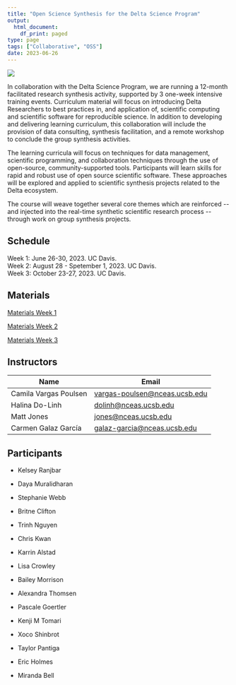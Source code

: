 ```yaml
---
title: "Open Science Synthesis for the Delta Science Program"
output:
  html_document:
    df_print: paged
type: page
tags: ["Collaborative", "OSS"]
date: 2023-06-26
---
```


![](DSP_Logo_Horizontal.jpg)

In collaboration with the Delta Science Program, we are running a 12-month facilitated research synthesis activity, supported by 3 one-week intensive training events. Curriculum material will focus on introducing Delta Researchers to best practices in, and application of, scientific computing and
scientific software for reproducible science. In addition to developing and delivering learning curriculum, this collaboration will include the provision of data consulting, synthesis facilitation, and a remote workshop to conclude the group synthesis activities.

The learning curricula will focus on techniques for data management, scientific programming, and collaboration techniques through the use of open-source, community-supported tools. Participants will learn skills for rapid and robust use of open source scientific software. These approaches will be explored and applied to scientific synthesis projects related to the Delta ecosystem.

The course will weave together several core themes which are reinforced -- and injected into the real-time synthetic scientific research process -- through work on group synthesis projects.

## Schedule

Week 1: June 26-30, 2023. UC Davis.  
Week 2: August 28 - Spetember 1, 2023. UC Davis.  
Week 3: October 23-27, 2023. UC Davis.  

## Materials

[Materials Week 1](https://learning.nceas.ucsb.edu/2023-06-delta/)

[Materials Week 2](https://learning.nceas.ucsb.edu/2023-08-delta/)

[Materials Week 3](https://learning.nceas.ucsb.edu/2023-10-delta/)


## Instructors

|Name         | Email              |
|-------------|--------------------|
|Camila Vargas Poulsen | vargas-poulsen@nceas.ucsb.edu |
|Halina Do-Linh | dolinh@nceas.ucsb.edu|
|Matt Jones | jones@nceas.ucsb.edu|
|Carmen Galaz García | galaz-garcia@nceas.ucsb.edu|



## Participants

-   Kelsey Ranjbar

-   Daya Muralidharan

-   Stephanie Webb

-   Britne Clifton

-   Trinh Nguyen

-   Chris Kwan

-   Karrin Alstad

-   Lisa Crowley

-   Bailey Morrison

-   Alexandra Thomsen

-   Pascale Goertler

-   Kenji M Tomari

-   Xoco Shinbrot

-   Taylor Pantiga

-   Eric Holmes

-   Miranda Bell


